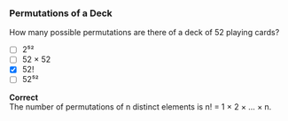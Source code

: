 ### Permutations of a Deck

How many possible permutations are there of a deck of 52 playing cards?

- [ ] 2⁵²
- [ ] 52 × 52  
- [x] 52!  
- [ ] 52⁵²

**Correct**  
The number of permutations of n distinct elements is n! = 1 × 2 × … × n.
